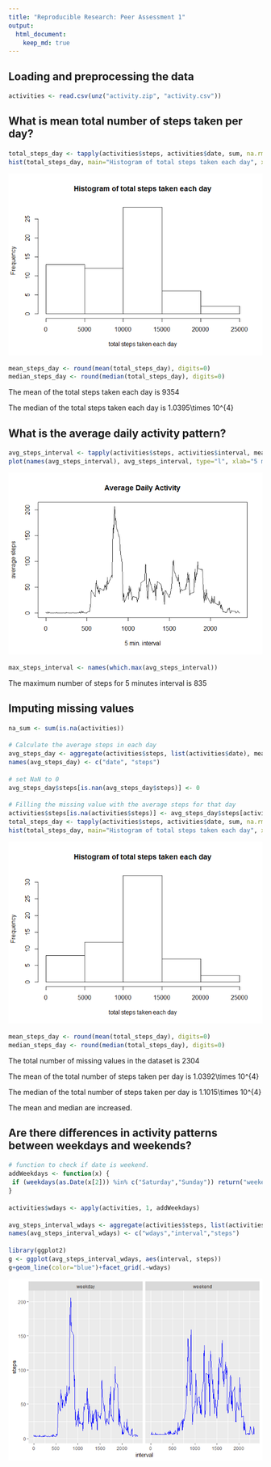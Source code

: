 ```yaml
---
title: "Reproducible Research: Peer Assessment 1"
output: 
  html_document:
    keep_md: true
---
```



## Loading and preprocessing the data

```r
activities <- read.csv(unz("activity.zip", "activity.csv"))
```
## What is mean total number of steps taken per day?

```r
total_steps_day <- tapply(activities$steps, activities$date, sum, na.rm=TRUE)
hist(total_steps_day, main="Histogram of total steps taken each day", xlab="total steps taken each day")
```

![](PA1_template_files/figure-html/unnamed-chunk-2-1.png)<!-- -->

```r
mean_steps_day <- round(mean(total_steps_day), digits=0)
median_steps_day <- round(median(total_steps_day), digits=0)
```
The mean of the total steps taken each day is 9354

The median of the total steps taken each day is 1.0395\times 10^{4}


## What is the average daily activity pattern?

```r
avg_steps_interval <- tapply(activities$steps, activities$interval, mean, na.rm=TRUE)
plot(names(avg_steps_interval), avg_steps_interval, type="l", xlab="5 min. interval", ylab="average steps", main="Average Daily Activity")
```

![](PA1_template_files/figure-html/unnamed-chunk-3-1.png)<!-- -->

```r
max_steps_interval <- names(which.max(avg_steps_interval))
```
The maximum number of steps for 5 minutes interval is 835


## Imputing missing values

```r
na_sum <- sum(is.na(activities))

# Calculate the average steps in each day
avg_steps_day <- aggregate(activities$steps, list(activities$date), mean, na.rm=TRUE)
names(avg_steps_day) <- c("date", "steps")

# set NaN to 0
avg_steps_day$steps[is.nan(avg_steps_day$steps)] <- 0

# Filling the missing value with the average steps for that day
activities$steps[is.na(activities$steps)] <- avg_steps_day$steps[activities$date]
total_steps_day <- tapply(activities$steps, activities$date, sum, na.rm=TRUE)
hist(total_steps_day, main="Histogram of total steps taken each day", xlab = "total steps taken each day")
```

![](PA1_template_files/figure-html/unnamed-chunk-4-1.png)<!-- -->

```r
mean_steps_day <- round(mean(total_steps_day), digits=0)
median_steps_day <- round(median(total_steps_day), digits=0)
```
The total number of missing values in the dataset is 2304

The mean of the total number of steps taken per day is 1.0392\times 10^{4}

The median of the total number of steps taken per day is 1.1015\times 10^{4}

The mean and median are increased.


## Are there differences in activity patterns between weekdays and weekends?

```r
# function to check if date is weekend.
addWeekdays <- function(x) {
 if (weekdays(as.Date(x[2])) %in% c("Saturday","Sunday")) return("weekend") else return("weekday")
}

activities$wdays <- apply(activities, 1, addWeekdays)

avg_steps_interval_wdays <- aggregate(activities$steps, list(activities$wdays, activities$interval), mean, na.rm=TRUE)
names(avg_steps_interval_wdays) <- c("wdays","interval","steps")

library(ggplot2)
g <- ggplot(avg_steps_interval_wdays, aes(interval, steps))
g+geom_line(color="blue")+facet_grid(.~wdays)
```

![](PA1_template_files/figure-html/unnamed-chunk-5-1.png)<!-- -->

